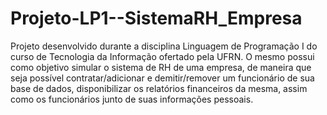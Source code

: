 # Projeto-LP1--SistemaRH_Empresa

Projeto desenvolvido durante a disciplina Linguagem de Programação I do curso de Tecnologia da Informação ofertado pela UFRN. O mesmo possui como objetivo simular o sistema de RH de uma empresa, de maneira que seja possível contratar/adicionar e demitir/remover um funcionário de sua base de dados, disponibilizar os relatórios financeiros da mesma, assim como os funcionários junto de suas informações pessoais.

